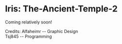 # Iris: The-Ancient-Temple-2
Coming relatively soon!

Credits:
Alfaheimr -- Graphic Design <br>
Tsj845 -- Programming
